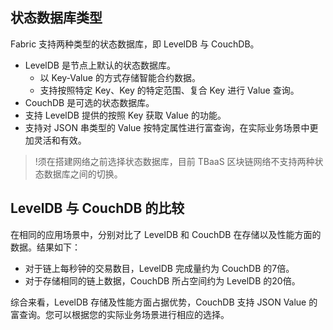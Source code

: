 ## 状态数据库类型
Fabric 支持两种类型的状态数据库，即 LevelDB 与 CouchDB。
- LevelDB 是节点上默认的状态数据库。
	- 以 Key-Value 的方式存储智能合约数据。
	- 支持按照特定 Key、Key 的特定范围、复合 Key 进行 Value 查询。
- CouchDB 是可选的状态数据库。
 - 支持 LevelDB 提供的按照 Key 获取 Value 的功能。
 - 支持对 JSON 串类型的 Value 按特定属性进行富查询，在实际业务场景中更加灵活和有效。

>!须在搭建网络之前选择状态数据库，目前 TBaaS 区块链网络不支持两种状态数据库之间的切换。

## LevelDB 与 CouchDB 的比较

在相同的应用场景中，分别对比了 LevelDB 和 CouchDB 在存储以及性能方面的数据。结果如下：
- 对于链上每秒钟的交易数目，LevelDB 完成量约为 CouchDB 的7倍。
- 对于存储相同的链上数据，CouchDB 所占空间约为 LevelDB 的20倍。

综合来看，LevelDB 存储及性能方面占据优势，CouchDB 支持 JSON Value 的富查询。您可以根据您的实际业务场景进行相应的选择。


